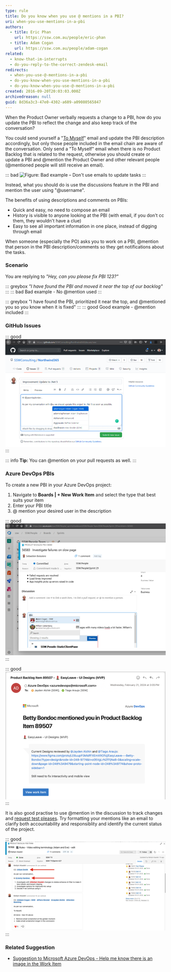 ```yaml
---
type: rule
title: Do you know when you use @ mentions in a PBI?
uri: when-you-use-mentions-in-a-pbi
authors:
  - title: Eric Phan
    url: https://ssw.com.au/people/eric-phan
  - title: Adam Cogan
    url: https://ssw.com.au/people/adam-cogan
related:
  - know-that-im-interrupts
  - do-you-reply-to-the-correct-zendesk-email
redirects:
  - when-you-use-@-mentions-in-a-pbi
  - do-you-know-when-you-use-mentions-in-a-pbi
  - do-you-know-when-you-use-@-mentions-in-a-pbi
created: 2016-09-20T20:03:03.000Z
archivedreason: null
guid: 8d36a3c3-47e0-4302-a609-a09080565847
---
```

When the Product Owner verbally requests a change to a PBI, how do you update the PBI to reflect the change and also keep track of the conversation?

<!--endintro-->

You could send yourself a "[To Myself](/dones-do-you-send-yourself-emails)" email and update the PBI description accordingly, but only those people included in the email chain are aware of the conversation. Only send a "To Myself" email when there is no Product Backlog that is related to the request, otherwise you should create or update a PBI and @mention the Product Owner and other relevant people (@mentioned people will still receive an email).

::: bad
![Figure: Bad example – Don't use emails to update tasks](bad-mention-pbi_1710208823170.jpg)
:::

Instead, what you should do is use the discussions feature in the PBI and mention the user using "@username".

The benefits of using descriptions and comments on PBIs:

* Quick and easy, no need to compose an email
* History is visible to anyone looking at the PBI (with email, if you don't cc them, they wouldn't have a clue)
* Easy to see all important information in one place, instead of digging through email

When someone (especially the PO) asks you to work on a PBI, @mention that person in the PBI description/comments so they get notifications about the tasks.

### Scenario

You are replying to *"Hey, can you please fix PBI 123?"*

::: greybox
*"I have found the PBI and moved it near the top of our backlog"*
:::
::: bad
Bad example - No @mention used
:::

::: greybox
"I have found the PBI, prioritized it near the top, and @mentioned you so you know when it is fixed"
:::
::: good
Good example - @mention included
:::

### GitHub Issues

::: good
![Figure: Good example – Using @ mentions in GitHub](MicrosoftTeams-image.png)
:::

::: info
**Tip:** You can @mention on your pull requests as well.
:::

### Azure DevOps PBIs

To create a new PBI in your Azure DevOps project:

1. Navigate to **Boards | + New Work Item** and select the type that best suits your item
2. Enter your PBI title
3. @ mention your desired user in the description

::: good
![Figure: Good example – Using @mentions in Azure DevOps discussion](good-mention-pbi.jpg)
:::

::: good
![Figure: Good example – Email still gets sent to the users who are mentioned in the discussion, so they can still chime in if any details are incorrect](pbi-mention-email.png)
:::

It is also good practise to use @mention in the discussion to track changes and [request test pleases](/request-a-test-please). Try formatting your mentions like an email to clarify both accountability and responsiblity and identify the current status of the project.

::: good
![Figure: Good example – Using "Cc" and Greetings as you would in an email. Emojis are helpful too! 😊](pbi-formatting-mentions.png)
:::

### Related Suggestion

* [Suggestion to Microsoft Azure DevOps - Help me know there is an image in the Work Item](https://bettersoftwaresuggestions.com/microsoft/azure-devops/help-me-know-there-is-an-image-in-the-work-item/)
